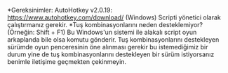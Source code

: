 *Gereksinimler: AutoHotkey v2.0.19: https://www.autohotkey.com/download/ (Windows)  Scripti yönetici olarak çalıştırmanız gerekir.  *Tuş kombinasyonlarını neden desteklemiyor? (Örneğin: Shift + F1)
Bu Windows'un sistemi ile alakalı script oyun arkaplanda bile olsa komutu gönderir. Tuş kombinasyonlarını destekleyen sürümde oyun penceresinin öne alınması gerekir bu istemediğimiz bir durum yine de tuş kombinasyonlarını destekleyen bir sürüm istiyorsanız benimle iletişime geçmekten çekinmeyin.

    
